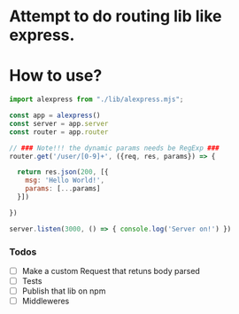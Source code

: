 # Attempt to do routing lib like express.

# How to use?
```javascript
import alexpress from "./lib/alexpress.mjs";

const app = alexpress()
const server = app.server
const router = app.router

// ### Note!!! the dynamic params needs be RegExp ###
router.get('/user/[0-9]+', ({req, res, params}) => {

  return res.json(200, [{
    msg: 'Hello World!',
    params: [...params]
  }])

})

server.listen(3000, () => { console.log('Server on!') })
```

### Todos

- [ ] Make a custom Request that retuns body parsed
- [ ] Tests
- [ ] Publish that lib on npm
- [ ] Middleweres
